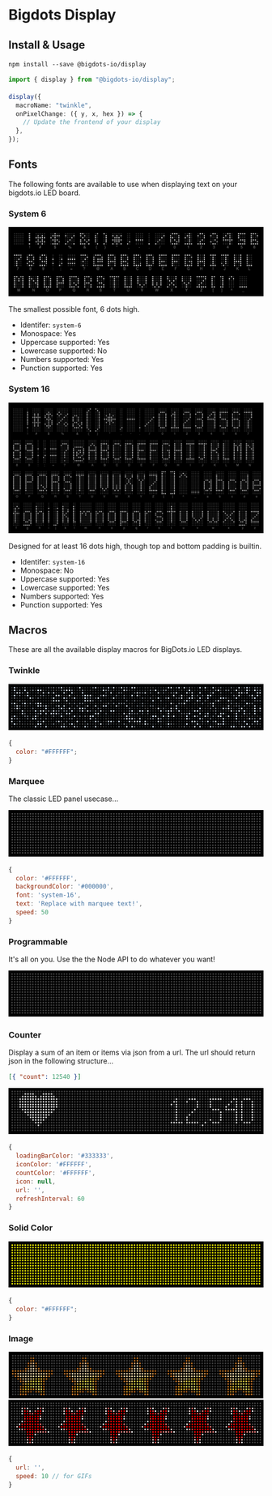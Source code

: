 # Bigdots Display

## Install & Usage

```
npm install --save @bigdots-io/display
```

```ts
import { display } from "@bigdots-io/display";

display({
  macroName: "twinkle",
  onPixelChange: ({ y, x, hex }) => {
    // Update the frontend of your display
  },
});
```

## Fonts

The following fonts are available to use when displaying text on your bigdots.io LED board.

### System 6

![System 6](images/system-6.png)

The smallest possible font, 6 dots high.

- Identifer: `system-6`
- Monospace: Yes
- Uppercase supported: Yes
- Lowercase supported: No
- Numbers supported: Yes
- Punction supported: Yes

### System 16

![System 16](images/system-16.png)

Designed for at least 16 dots high, though top and bottom padding is builtin.

- Identifer: `system-16`
- Monospace: No
- Uppercase supported: Yes
- Lowercase supported: Yes
- Numbers supported: Yes
- Punction supported: Yes

## Macros

These are all the available display macros for BigDots.io LED displays.

### Twinkle

![Twinkle macro](images/twinkle.gif)

```js
{
  color: "#FFFFFF";
}
```

### Marquee

The classic LED panel usecase...

![Marquee macro](images/marquee.gif)

```js
{
  color: '#FFFFFF',
  backgroundColor: '#000000',
  font: 'system-16',
  text: 'Replace with marquee text!',
  speed: 50
}
```

### Programmable

It's all on you. Use the the Node API to do whatever you want!

![Programmable macro](images/programmable.png)

### Counter

Display a sum of an item or items via json from a url. The url should return json in the following structure...

```json
[{ "count": 12540 }]
```

![Counter macro](images/counter.png)

```js
{
  loadingBarColor: '#333333',
  iconColor: '#FFFFFF',
  countColor: '#FFFFFF',
  icon: null,
  url: '',
  refreshInterval: 60
}
```

### Solid Color

![Solid color macro](images/solid-color.png)

```js
{
  color: "#FFFFFF";
}
```

### Image

![Image macro](images/image.png)
![Image macro](images/image.gif)

```js
{
  url: '',
  speed: 10 // for GIFs
}
```
